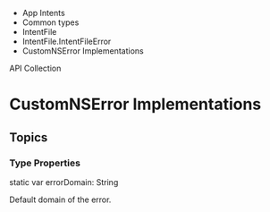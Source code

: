 

- App Intents
- Common types
- IntentFile
- IntentFile.IntentFileError
-  CustomNSError Implementations 

API Collection

# CustomNSError Implementations

## Topics

### Type Properties

static var errorDomain: String

Default domain of the error.


